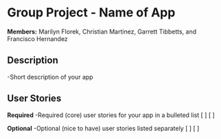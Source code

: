 # Group Project - **Name of App**

**Members:** Marilyn Florek, Christian Martinez, Garrett Tibbetts, and Francisco Hernandez

## Description
-Short description of your app

## User Stories

**Required** -Required (core) user stories for your app in a bulleted list
[ ]
[ ]

**Optional** -Optional (nice to have) user stories listed separately
[ ]
[ ]
